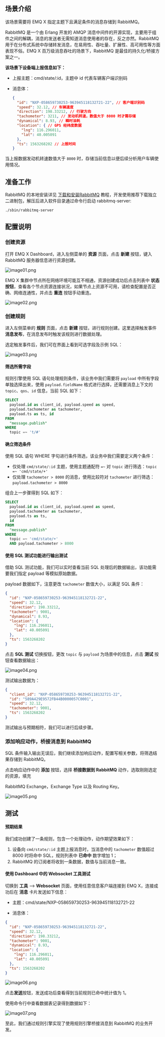 

## 场景介绍

该场景需要将 EMQ X 指定主题下且满足条件的消息存储到 RabbitMQ。

RabbitMQ 是一个由 Erlang 开发的 AMQP 消息中间件的开源实现，主要用于组件之间的解耦，消息的发送者无需知道消息使用者的存在，反之亦然。RabbitMQ 用于在分布式系统中存储转发消息，在易用性、吞吐量、扩展性、高可用性等方面表现不俗。EMQ X 百万级消息吞吐的场景下，RabbitMQ 是最佳的持久化/桥接方案之一。

**该场景下设备端上报信息如下：**

- 上报主题：cmd/state/:id，主题中 id 代表车辆客户端识别码

- 消息体：

  ```json
  {
    "id": "NXP-058659730253-963945118132721-22", // 客户端识别码
    "speed": 32.12, // 车辆速度
    "direction": 198.33212, // 行驶方向
    "tachometer": 3211, // 发动机转速，数值大于 8000 时才需存储
    "dynamical": 8.93, // 瞬时油耗
    "location": { // GPS 经纬度数据
      "lng": 116.296011,
      "lat": 40.005091
    },
    "ts": 1563268202 // 上报时间
  }
  ```

当上报数据发动机转速数值大于 `8000` 时，存储当前信息以便后续分析用户车辆使用情况。

## 准备工作

RabbitMQ 的本地安装详见 [下载和安装RabbitMQ](https://www.rabbitmq.com/download.html) 教程，开发使用推荐下载独立二进制包，解压后进入软件目录通过命令行启动 rabbitmq-server:

```bash
./sbin/rabbitmq-server
```



## 配置说明

### 创建资源

打开 EMQ X Dashboard，进入左侧菜单的 **资源** 页面，点击 **新建** 按钮，键入 RabbitMQ 服务器信息进行资源创建。

![image01.png](https://static.emqx.net/images/c4e1ebdc3c256d3a3e0c812c5e23fce5.png)


EMQ X 集群中节点所在网络环境可能互不相通，资源创建成功后点击列表中 **状态按钮**，查看各个节点资源连接状况，如果节点上资源不可用，请检查配置是否正确、网络连通性，并点击 **重连** 按钮手动重连。

![image02.png](https://static.emqx.net/images/78f57557431885fb1082fee5b86a9e35.png)


### 创建规则

进入左侧菜单的 **规则** 页面，点击 **新建** 按钮，进行规则创建。这里选择触发事件 **消息发布**，在消息发布时触发该规则进行数据处理。

选定触发事件后，我们可在界面上看到可选字段及示例 SQL：

![image03.png](https://static.emqx.net/images/dafa015734e66b8ed2aba2806140d90c.png)


#### 筛选所需字段

规则引擎使用 SQL 语句处理规则条件，该业务中我们需要将 `payload` 中所有字段单独选择出来，使用 `payload.fieldName` 格式进行选择，还需要消息上下文的 `topic`、`qos`、`id` 信息，当前 SQL 如下：

```sql
SELECT
  payload.id as client_id, payload.speed as speed, 
  payload.tachometer as tachometer,
  payload.ts as ts, id
FROM
  "message.publish"
WHERE
  topic =~ 't/#'
```

#### 确立筛选条件

使用 SQL 语句 WHERE 字句进行条件筛选，该业务中我们需要定义两个条件：

- 仅处理 `cmd/state/:id` 主题，使用主题通配符 `=~` 对 `topic` 进行筛选：`topic =~ 'cmd/state/+'`
- 仅处理 `tachometer > 8000` 的消息，使用比较符对 `tachometer` 进行筛选：`payload.tachometer > 8000`

组合上一步骤得到 SQL 如下：

```sql
SELECT
  payload.id as client_id, payload.speed as speed, 
  payload.tachometer as tachometer,
  payload.ts as ts,
  id
FROM
  "message.publish"
WHERE
  topic =~ 'cmd/state/+'
  AND payload.tachometer > 8000
```


#### 使用 SQL 测试功能进行输出测试

借助 SQL 测试功能，我们可以实时查看当前 SQL 处理后的数据输出，该功能需要我们指定 payload 等模拟原始数据。

payload 数据如下，注意更改 `tachometer` 数值大小，以满足 SQL 条件：

```json
{
  "id": "NXP-058659730253-963945118132721-22",
  "speed": 32.12,
  "direction": 198.33212,
  "tachometer": 9001,
  "dynamical": 8.93,
  "location": {
    "lng": 116.296011,
    "lat": 40.005091
  },
  "ts": 1563268202
}
```

点击 **SQL 测试** 切换按钮，更改 `topic` 与 `payload` 为场景中的信息，点击 **测试** 按钮查看数据输出：

![image04.png](https://static.emqx.net/images/b50e78510458782bae0a67fc335a2638.png)


测试输出数据为：

```json
{
  "client_id": "NXP-058659730253-963945118132721-22",
  "id": "589A429E9572FB44B0000057C0001",
  "speed": 32.12,
  "tachometer": 9001,
  "ts": 1563268202
}
```

测试输出与预期相符，我们可以进行后续步骤。

### 添加响应动作，桥接消息到 RabbitMQ

SQL 条件输入输出无误后，我们继续添加响应动作，配置写相关参数，将筛选结果存储到 RabbitMQ。

点击响应动作中的 **添加** 按钮，选择 **桥接数据到 RabbitMQ** 动作，选取刚刚选定的资源，填充

RabbitMQ Exchange，Exchange Type 以及 Routing Key。

![image05.png](https://static.emqx.net/images/3d8fea8a2549b38e92a5d7e12e73dc6f.png)

## 测试

#### 预期结果

我们成功创建了一条规则，包含一个处理动作，动作期望效果如下：

1. 设备向 `cmd/state/:id` 主题上报消息时，当消息中的 `tachometer` 数值超过 8000 时将命中 SQL，规则列表中 **已命中** 数字增加 1；
2. RabbitMQ 的订阅者将收到一条数据，数值与当前消息一致。


#### 使用 Dashboard 中的 Websocket 工具测试

切换到 **工具** --> **Websocket** 页面，使用任意信息客户端连接到 EMQ X，连接成功后在 **消息** 卡片发送如下信息：

- 主题：cmd/state/NXP-058659730253-963945118132721-22

- 消息体：

```json
{
  "id": "NXP-058659730253-963945118132721-22",
  "speed": 32.12,
  "direction": 198.33212,
  "tachometer": 9001,
  "dynamical": 8.93,
  "location": {
    "lng": 116.296011,
    "lat": 40.005091
  },
  "ts": 1563268202
}
```

![image06.png](https://static.emqx.net/images/1313100c9a4f4c57e5955802e3236483.png)

点击**发送**按钮，发送成功后查看得到当前规则已命中统计值为 1。

使用命令行中查看数据表记录得到数据如下：

![image07.png](https://static.emqx.net/images/236ff1abc0759a361a8eac6bc0aa358c.png)

至此，我们通过规则引擎实现了使用规则引擎桥接消息到 RabbitMQ 的业务开发。

